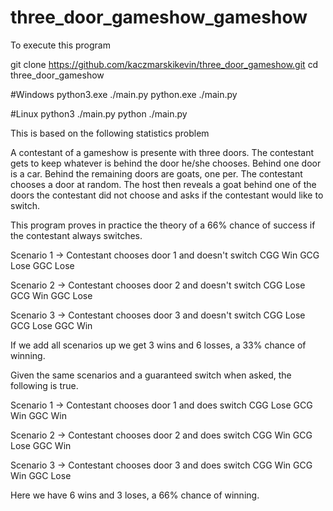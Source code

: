 # three_door_gameshow_gameshow

To execute this program

git clone https://github.com/kaczmarskikevin/three_door_gameshow.git
cd three_door_gameshow

#Windows
python3.exe ./main.py
python.exe ./main.py

#Linux
python3 ./main.py
python ./main.py

This is based on the following statistics problem

A contestant of a gameshow is presente with three doors. The contestant gets to keep whatever is behind the door he/she chooses.  Behind one door is a car. Behind the remaining doors are goats, one per.  The contestant chooses a door at random. The host then reveals a goat behind one of the doors the contestant did not choose and asks if the contestant would like to switch. 

This program proves in practice the theory of a 66% chance of success if the contestant always switches.

Scenario 1 -> Contestant chooses door 1 and doesn't switch
CGG Win
GCG Lose
GGC Lose

Scenario 2 -> Contestant chooses door 2 and doesn't switch
CGG Lose
GCG Win
GGC Lose

Scenario 3 -> Contestant chooses door 3 and doesn't switch
CGG Lose
GCG Lose
GGC Win

If we add all scenarios up we get 3 wins and 6 losses, a 33% chance of winning.

Given the same scenarios and a guaranteed switch when asked, the following is true.

Scenario 1 -> Contestant chooses door 1 and does switch
CGG Lose
GCG Win
GGC Win

Scenario 2 -> Contestant chooses door 2 and does switch
CGG Win
GCG Lose
GGC Win

Scenario 3 -> Contestant chooses door 3 and does switch
CGG Win
GCG Win
GGC Lose

Here we have 6 wins and 3 loses, a 66% chance of winning.